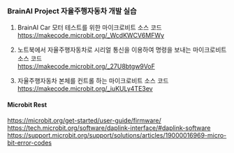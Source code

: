 ### BrainAI Project 자율주행자동차 개발 실습

1. BrainAI Car 모터 테스트를 위한 마이크로비트 소스 코드<br>
https://makecode.microbit.org/_WcdKWCV6MFWy

2. 노트북에서 자율주행자동차로 시리얼 통신을 이용하여 명령을 보내는 마이크로비트 소스 코드 <br>
https://makecode.microbit.org/_27U8btgw9VoF

3. 자율주행자동차 본체를 컨트롤 하는 마이크로비트 소스 코드<br>
https://makecode.microbit.org/_iuKULy4TE3ev



#### Microbit Rest
https://microbit.org/get-started/user-guide/firmware/ <br>
https://tech.microbit.org/software/daplink-interface/#daplink-software  <br>
https://support.microbit.org/support/solutions/articles/19000016969-micro-bit-error-codes
